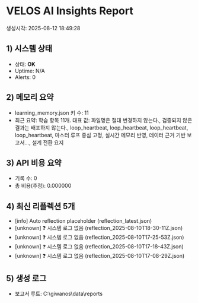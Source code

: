 ﻿# VELOS AI Insights Report
생성시각: 2025-08-12 18:49:28

## 1) 시스템 상태
- 상태: **OK**
- Uptime: N/A
- Alerts: 0

## 2) 메모리 요약
- learning_memory.json 키 수: 11
- 최근 요약: 학습 항목 11개. 대표 값: 파일명은 절대 변경하지 않는다., 검증되지 않은 결과는 배포하지 않는다., loop_heartbeat, loop_heartbeat, loop_heartbeat, loop_heartbeat, 마스터 루프 중심 고정, 실시간 메모리 반영, 데이터 근거 기반 보고서…, 설계 전환 요지

## 3) API 비용 요약
- 기록 수: 0
- 총 비용(추정): 0.000000

## 4) 최신 리플렉션 5개
- [info] Auto reflection placeholder (reflection_latest.json)
- [unknown] ❓ 시스템 로그 없음 (reflection_2025-08-10T18-30-11Z.json)
- [unknown] ❓ 시스템 로그 없음 (reflection_2025-08-10T17-25-53Z.json)
- [unknown] ❓ 시스템 로그 없음 (reflection_2025-08-10T17-18-43Z.json)
- [unknown] ❓ 시스템 로그 없음 (reflection_2025-08-10T17-08-29Z.json)

## 5) 생성 로그
- 보고서 루트: C:\giwanos\data\reports

